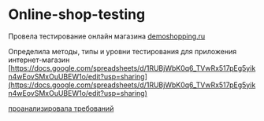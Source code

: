 # Online-shop-testing

Провела тестирование онлайн магазина [demoshopping.ru](https://qa.demoshopping.ru/)

Определила методы, типы и уровни тестирования для приложения интернет-магазин [https://docs.google.com/spreadsheets/d/1RUBjWbK0q6_TVwRx517pEg5yikn4wEovSMxOuUBEW1o/edit?usp=sharing](https://docs.google.com/spreadsheets/d/1RUBjWbK0q6_TVwRx517pEg5yikn4wEovSMxOuUBEW1o/edit?usp=sharing)

[проанализировала требований](https://docs.google.com/spreadsheets/d/1zjZaJoX_ZIZ4Mc11--QEpwKuzVvw025qwu1t4WW9bT0/edit?usp=sharing)
